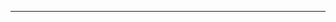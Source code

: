 <header>

<!--
 Recapitulate THIS!
 Hi! 
 I'm Kelsi West. I'm a DIY enthusiast and that applies to all parts of my life, including my career as a Bioinformatics Scientist. 
 In my field, I find that communication and reproducibility is severely lacking. I want to help change this. 
 So here is my process of going through tutorials I find, making notes, finding errors, and trying to successfully recapitulate code or tutorials that are out there in the wild. 
 I deal with simple installations of software, to full-on analysis of complex datasets. 

 Let's make everything reproducbile. It starts with clear communication! 

-->


---

